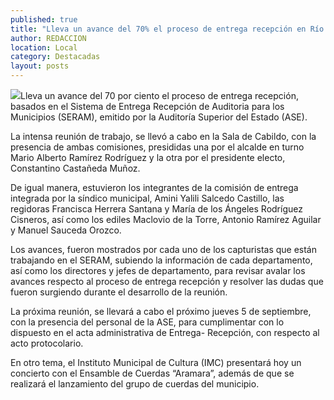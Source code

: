 ```yaml
---
published: true
title: "Lleva un avance del 70% el proceso de entrega recepción en Río Grande"
author: REDACCION
location: Local
category: Destacadas
layout: posts
---
```


![](http://i.imgur.com/hUuyLw7m.jpg)Lleva un avance del 70 por ciento el proceso de entrega recepción, basados en el Sistema de Entrega Recepción de Auditoria para los Municipios (SERAM), emitido por la Auditoría Superior del Estado (ASE).

La intensa reunión de trabajo, se llevó a cabo en la Sala de Cabildo, con la presencia de ambas comisiones, presididas una por el alcalde en turno Mario Alberto Ramírez Rodríguez y la otra por el presidente electo, Constantino Castañeda Muñoz.

De igual manera, estuvieron los integrantes de la comisión de entrega integrada por la síndico municipal, Amini Yalili Salcedo Castillo, las regidoras Francisca Herrera Santana y María de los Ángeles Rodríguez Cisneros, así como los ediles Maclovio de la Torre, Antonio Ramírez Aguilar y Manuel Sauceda Orozco.

Los avances, fueron mostrados por cada uno de los capturistas que están trabajando en el SERAM, subiendo la información de cada departamento, así como los directores y jefes de departamento, para revisar avalar los avances respecto al proceso de entrega recepción y resolver las dudas que fueron surgiendo durante el desarrollo de la reunión.

La próxima reunión, se llevará a cabo el próximo jueves 5 de septiembre, con la presencia del personal de la ASE, para cumplimentar con lo dispuesto en el acta administrativa de Entrega- Recepción, con respecto al acto protocolario.

En otro tema, el Instituto Municipal de Cultura (IMC) presentará hoy un concierto con el Ensamble de Cuerdas “Aramara”, además de que se realizará el lanzamiento del grupo de cuerdas del municipio.
